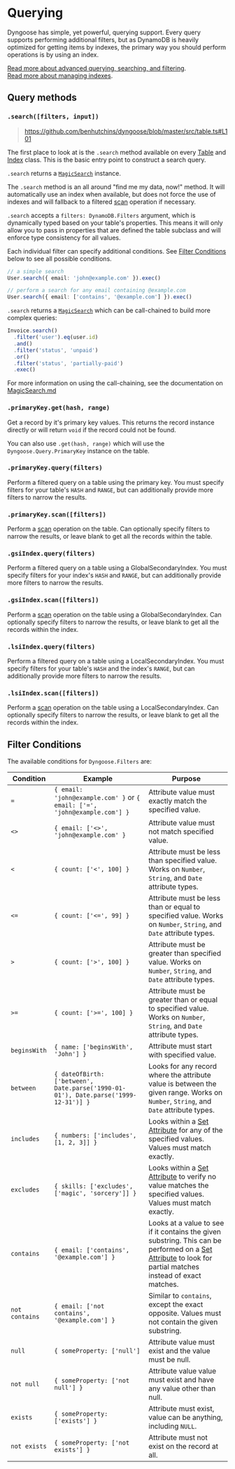 # Querying

Dyngoose has simple, yet powerful, querying support. Every query supports performing additional filters, but as DynamoDB is heavily optimized for getting items by indexes, the primary way you should perform operations is by using an index.

[Read more about advanced querying, searching, and filtering](MagicSearch.md).  
[Read more about managing indexes](Indexes.md).  

## Query methods

### `.search([filters, input])`

> https://github.com/benhutchins/dyngoose/blob/master/src/table.ts#L101

The first place to look at is the `.search` method available on every [Table](Table.md) and [Index](Indexes.md) class. This is the basic entry point to construct a search query.

`.search` returns a [`MagicSearch`](MagicSearch.md) instance.

The `.search` method is an all around "find me my data, now!" method. It will automatically use an index when available, but does not force the use of indexes and will fallback to a filtered [scan](https://docs.aws.amazon.com/amazondynamodb/latest/APIReference/API_Scan.html) operation if necessary.

`.search` accepts a `filters: DynamoDB.Filters` argument, which is dynamically typed based on your table's properties. This means it will only allow you to pass in properties that are defined the table subclass and will enforce type consistency for all values.

Each individual filter can specify additional conditions. See [Filter Conditions](#filter-conditions) below to see all possible conditions.

```typescript
// a simple search
User.search({ email: 'john@example.com' }).exec()

// perform a search for any email containing @example.com
User.search({ email: ['contains', '@example.com'] }).exec()
```

`.search` returns a [`MagicSearch`](MagicSearch.md) which can be call-chained to build more complex queries:

```typescript
Invoice.search()
  .filter('user').eq(user.id)
  .and()
  .filter('status', 'unpaid')
  .or()
  .filter('status', 'partially-paid')
  .exec()
```

For more information on using the call-chaining, see the documentation on [MagicSearch.md](MagicSearch.md)

### `.primaryKey.get(hash, range)`

Get a record by it's primary key values. This returns the record instance directly or will return `void` if the record could not be found.

You can also use `.get(hash, range)` which will use the `Dyngoose.Query.PrimaryKey` instance on the table.

### `.primaryKey.query(filters)`

Perform a filtered query on a table using the primary key. You must specify filters for your table's `HASH` and `RANGE`, but can additionally provide more filters to narrow the results.

### `.primaryKey.scan([filters])`

Perform a [scan](https://docs.aws.amazon.com/amazondynamodb/latest/APIReference/API_Scan.html) operation on the table. Can optionally specify filters to narrow the results, or leave blank to get all the records within the table.

### `.gsiIndex.query(filters)`

Perform a filtered query on a table using a GlobalSecondaryIndex. You must specify filters for your index's `HASH` and `RANGE`, but can additionally provide more filters to narrow the results.

### `.gsiIndex.scan([filters])`

Perform a [scan](https://docs.aws.amazon.com/amazondynamodb/latest/APIReference/API_Scan.html) operation on the table using a GlobalSecondaryIndex. Can optionally specify filters to narrow the results, or leave blank to get all the records within the index.

### `.lsiIndex.query(filters)`

Perform a filtered query on a table using a LocalSecondaryIndex. You must specify filters for your table's `HASH` and the index's `RANGE`, but can additionally provide more filters to narrow the results.

### `.lsiIndex.scan([filters])`

Perform a [scan](https://docs.aws.amazon.com/amazondynamodb/latest/APIReference/API_Scan.html) operation on the table using a LocalSecondaryIndex. Can optionally specify filters to narrow the results, or leave blank to get all the records within the index.

## Filter Conditions

The available conditions for `Dyngoose.Filters` are:

| Condition | Example | Purpose |
|-|-|-|
| `=` | `{ email: 'john@example.com' }` or `{ email: ['=', 'john@example.com'] }` | Attribute value must exactly match the specified value. |
| `<>` | `{ email: ['<>', 'john@example.com' }` | Attribute value must not match specified value. |
| `<` | `{ count: ['<', 100] }` | Attribute must be less than specified value. Works on `Number`, `String`, and `Date` attribute types. |
| `<=` | `{ count: ['<=', 99] }` | Attribute must be less than or equal to specified value. Works on `Number`, `String`, and `Date` attribute types. |
| `>` | `{ count: ['>', 100] }` | Attribute must be greater than specified value. Works on `Number`, `String`, and `Date` attribute types. |
| `>=` | `{ count: ['>=', 100] }` | Attribute must be greater than or equal to specified value. Works on `Number`, `String`, and `Date` attribute types. |
| `beginsWith` | `{ name: ['beginsWith', 'John'] }` | Attribute must start with specified value. |
| `between` | `{ dateOfBirth: ['between', Date.parse('1990-01-01'), Date.parse('1999-12-31')] }` | Looks for any record where the attribute value is between the given range. Works on `Number`, `String`, and `Date` attribute types. |
| `includes` | `{ numbers: ['includes', [1, 2, 3]] }` | Looks within a [Set Attribute](Attributes.md#set-attributes) for any of the specified values. Values must match exactly. |
| `excludes` | `{ skills: ['excludes', ['magic', 'sorcery']] }` | Looks within a [Set Attribute](Attributes.md#set-attributes) to verify no value matches the specified values. Values must match exactly. |
| `contains` | `{ email: ['contains', '@example.com'] }` | Looks at a value to see if it contains the given substring. This can be performed on a [Set Attribute](Attributes.md#set-attributes) to look for partial matches instead of exact matches. |
| `not contains` | `{ email: ['not contains', '@example.com'] }` | Similar to `contains`, except the exact opposite. Values must not contain the given substring. |
| `null` | `{ someProperty: ['null']` | Attribute value must exist and the value must be null. |
| `not null` | `{ someProperty: ['not null'] }` | Attribute value value must exist and have any value other than null. |
| `exists` | `{ someProperty: ['exists'] }` | Attribute must exist, value can be anything, including `NULL`. |
| `not exists` | `{ someProperty: ['not exists'] }` | Attribute must not exist on the record at all. |

